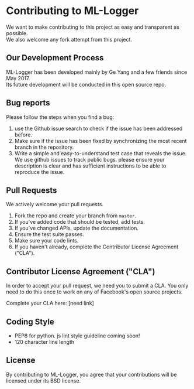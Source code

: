 # Contributing to ML-Logger
We want to make contributing to this project as easy and transparent as possible.  
We also welcome any fork attempt from this project.  

## Our Development Process
ML-Logger has been developed mainly by Ge Yang and a few friends since May 2017.  
Its future development will be conducted in this open source repo.

## Bug reports
Please follow the steps when you find a bug:

1. use the Github issue search to check if the issue has been addressed before. 
2. Make sure if the issue has been fixed by synchronizing the most recent branch in the repository. 
3. Write a simple and easy-to-understand test case that reveals the issue. We use github issues to track public bugs. please ensure your description is clear and has sufficient instructions to be able to reproduce the issue.

## Pull Requests
We actively welcome your pull requests.

1. Fork the repo and create your branch from `master`.
2. If you've added code that should be tested, add tests.
3. If you've changed APIs, update the documentation.
4. Ensure the test suite passes.
5. Make sure your code lints.
6. If you haven't already, complete the Contributor License Agreement ("CLA").

## Contributor License Agreement ("CLA")
In order to accept your pull request, we need you to submit a CLA. You only need
to do this once to work on any of Facebook's open source projects.

Complete your CLA here: [need link]

## Coding Style  
* PEP8 for python. js lint style guideline coming soon!
* 120 character line length

## License
By contributing to ML-Logger, you agree that your contributions will be licensed under its BSD license.
